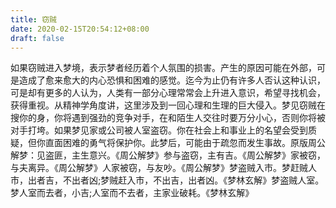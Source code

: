 ```yaml
---
title: 窃贼
date: 2020-02-15T20:54:12+08:00
draft: false
---
```


如果窃贼进入梦境，表示梦者经历着个人氛围的损害。产生的原因可能在外部，可是造成了愈来愈大的内心恐惧和困难的感觉。迄今为止仍有许多人否认这种认识，可是却有更多的人认为，人类有一部分心理常常会上升进入意识，希望寻找机会，获得重视。从精神学角度讲，这里涉及到一回心理和生理的巨大侵入。梦见窃贼在搜你的身，你将遇到强劲的竞争对手，在和陌生人交往时要万分小心，否则你将被对手打垮。如果梦见家或公司被人室盗窃。你在社会上和事业上的名望会受到质疑，但你直面困难的勇气将保护你。此梦后，可能由于疏忽而发生事故。原版周公解梦：见盗匪，主生意兴。《周公解梦》参与盗窃，主有吉。《周公解梦》家被窃，与夫离异。《周公解梦》人家被窃，与友吵。《周公解梦》梦盗贼入市。梦赶贼人市，出者吉，不出者凶;梦贼赶入市，不出吉，出者凶。《梦林玄解》梦盗贼人室。梦人室而去者，小吉;人室而不去者，主家业破耗。《梦林玄解》